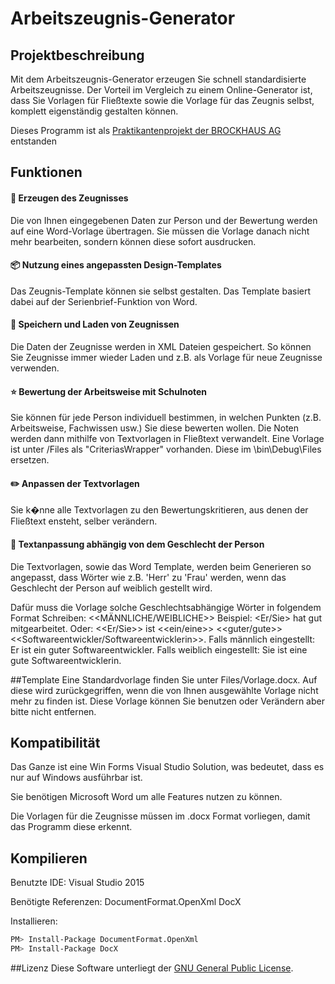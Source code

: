 # Arbeitszeugnis-Generator

## Projektbeschreibung
Mit dem Arbeitszeugnis-Generator erzeugen Sie schnell standardisierte Arbeitszeugnisse.
Der Vorteil im Vergleich zu einem Online-Generator ist, dass Sie Vorlagen für
Fließtexte sowie die Vorlage für das Zeugnis selbst, komplett eigenständig gestalten können.

Dieses Programm ist als [Praktikantenprojekt der BROCKHAUS AG](https://blog.brockhaus-ag.de) entstanden


## Funktionen

#### :open_file_folder: Erzeugen des Zeugnisses
Die von Ihnen eingegebenen Daten zur Person und der Bewertung werden auf eine Word-Vorlage übertragen.
Sie müssen die Vorlage danach nicht mehr bearbeiten, sondern können diese sofort ausdrucken.

#### :package: Nutzung eines angepassten Design-Templates
Das Zeugnis-Template können sie selbst gestalten. Das Template basiert dabei auf der Serienbrief-Funktion von Word.

#### :floppy_disk: Speichern und Laden von Zeugnissen
Die Daten der Zeugnisse werden in XML Dateien gespeichert. So können Sie Zeugnisse immer wieder Laden und z.B. als Vorlage für neue Zeugnisse verwenden.

#### :star: Bewertung der Arbeitsweise mit Schulnoten
Sie können für jede Person individuell bestimmen, in welchen Punkten (z.B. Arbeitsweise, Fachwissen usw.) Sie diese bewerten wollen.
Die Noten werden dann mithilfe von Textvorlagen in Fließtext verwandelt.
Eine Vorlage ist unter /Files als "CriteriasWrapper" vorhanden. Diese im \bin\Debug\Files ersetzen.

#### :pencil2: Anpassen der Textvorlagen
Sie k�nne alle Textvorlagen zu den Bewertungskritieren, aus denen der Fließtext ensteht, selber verändern.

#### :pencil: Textanpassung abhängig von dem Geschlecht der Person
Die Textvorlagen, sowie das Word Template, werden beim Generieren so angepasst, dass Wörter wie z.B. 'Herr' zu 'Frau' werden, wenn das
Geschlecht der Person auf weiblich gestellt wird.

Dafür muss die Vorlage solche Geschlechtsabhängige Wörter in folgendem Format Schreiben: <<MÄNNLICHE/WEIBLICHE>>
Beispiel: <Er/Sie> hat gut mitgearbeitet.
Oder:
<<Er/Sie>> ist <<ein/eine>> <<guter/gute>> <<Softwareentwickler/Softwareentwicklerin>>.
Falls männlich eingestellt: Er ist ein guter Softwareentwickler.
Falls weiblich eingestellt: Sie ist eine gute Softwareentwicklerin.



##Template
Eine Standardvorlage finden Sie unter Files/Vorlage.docx. Auf diese wird zurückgegriffen, wenn die von Ihnen ausgewählte Vorlage nicht mehr zu finden ist.
Diese Vorlage können Sie benutzen oder Verändern aber bitte nicht entfernen.


## Kompatibilität

Das Ganze ist eine Win Forms Visual Studio Solution, was bedeutet, dass es nur auf Windows ausführbar ist.

Sie benötigen Microsoft Word um alle Features nutzen zu können.

Die Vorlagen für die Zeugnisse müssen im .docx Format vorliegen, damit das Programm diese erkennt.

## Kompilieren

Benutzte IDE: Visual Studio 2015

Benötigte Referenzen: DocumentFormat.OpenXml
                      DocX

Installieren:
```sh
PM> Install-Package DocumentFormat.OpenXml
PM> Install-Package DocX
```


##Lizenz
Diese Software unterliegt der [GNU General Public License](https://opensource.org/licenses/GPL-3.0).
